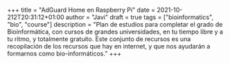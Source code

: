 +++
title = "AdGuard Home en Raspberry Pi"
date = 2021-10-212T20:31:12+01:00
author = "Javi"
draft = true
tags = ["bioinformatics", "bio", "course"]
description = "Plan de estudios para completar el grado de Bioinformática, con cursos de grandes universidades, en tu tiempo libre y a tu ritmo, y totalmente gratuito. Este conjunto de recursos es una recopilación de los recursos que hay en internet, y que nos ayudarán a formarnos como bio-informáticos."
+++
